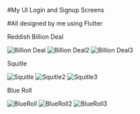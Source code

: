 #My UI Login and Signup Screens

#All designed by me using Flutter

Reddish Billion Deal

![Billion Deal](https://user-images.githubusercontent.com/34488661/101883962-47c39580-3b98-11eb-9959-8f85880ebb91.png)
![Billion Deal2](https://user-images.githubusercontent.com/34488661/101883968-498d5900-3b98-11eb-9be7-1d8f9e23c61d.png)
![Billion Deal3](https://user-images.githubusercontent.com/34488661/101883975-4abe8600-3b98-11eb-831a-ff3bdf0637b6.png)

Squitle

![Squitle](https://user-images.githubusercontent.com/34488661/101884235-a8eb6900-3b98-11eb-86c1-59538fdcd2ab.png)
![Squitle2](https://user-images.githubusercontent.com/34488661/101884240-aab52c80-3b98-11eb-8317-cdab34422392.png)
![Squitle3](https://user-images.githubusercontent.com/34488661/101884243-ac7ef000-3b98-11eb-9b91-e9d1550f8657.png)

Blue Roll

![BlueRoll]()
![BlueRoll2](https://user-images.githubusercontent.com/34488661/101989382-3c5b9180-3ca0-11eb-8073-7e5e29b46427.png)
![BlueRoll3](https://user-images.githubusercontent.com/34488661/101989387-41b8dc00-3ca0-11eb-872b-710684408735.png)
